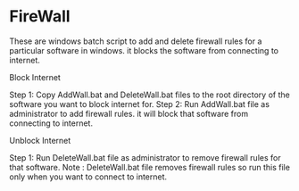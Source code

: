 # FireWall
These are windows batch script to add and delete firewall rules for a particular software in windows. it blocks the software from connecting to internet.

Block Internet

Step 1: Copy AddWall.bat and DeleteWall.bat files to the root directory of the software you want to block internet for.
Step 2: Run AddWall.bat file as administrator to add firewall rules. it will block that software from connecting to internet.

Unblock Internet

Step 1: Run DeleteWall.bat file as administrator to remove firewall rules for that software.
Note  : DeleteWall.bat file removes firewall rules so run this file only when you want to connect to internet.
